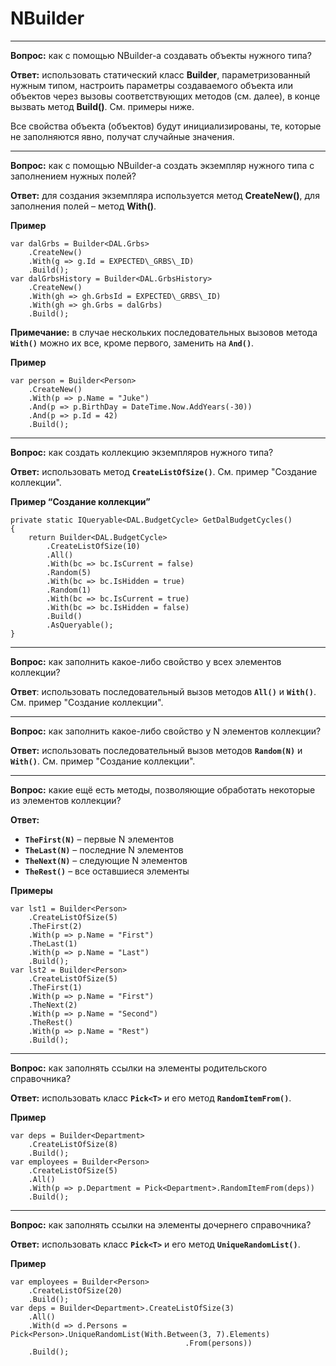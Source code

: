# NBuilder

* * *

**Вопрос:** как с помощью NBuilder-а создавать объекты нужного типа?

**Ответ:** использовать статический класс **Builder**, параметризованный нужным типом, настроить параметры создаваемого объекта или объектов через вызовы соответствующих методов (см. далее), в конце вызвать метод **Build()**. См. примеры ниже.

Все свойства объекта (объектов) будут инициализированы, те, которые не заполняются явно, получат случайные значения.

* * *

**Вопрос:** как с помощью NBuilder-а создать экземпляр нужного типа с заполнением нужных полей?

**Ответ:** для создания экземпляра используется метод **CreateNew()**, для заполнения полей – метод **With()**.

**Пример**
```
var dalGrbs = Builder<DAL.Grbs>
    .CreateNew()
    .With(g => g.Id = EXPECTED\_GRBS\_ID)
    .Build();
var dalGrbsHistory = Builder<DAL.GrbsHistory>
    .CreateNew()
    .With(gh => gh.GrbsId = EXPECTED\_GRBS\_ID)
    .With(gh => gh.Grbs = dalGrbs)
    .Build();
```

**Примечание:** в случае нескольких последовательных вызовов метода **`With()`** можно их все, кроме первого, заменить на **`And()`**.

**Пример**
```
var person = Builder<Person>
    .CreateNew()
    .With(p => p.Name = "Juke")
    .And(p => p.BirthDay = DateTime.Now.AddYears(-30))
    .And(p => p.Id = 42)
    .Build();
```

* * *

**Вопрос:** как создать коллекцию экземпляров нужного типа?

**Ответ:** использовать метод **`CreateListOfSize()`**. См. пример "Создание коллекции".  

**Пример “Создание коллекции”**
```
private static IQueryable<DAL.BudgetCycle> GetDalBudgetCycles()
{
    return Builder<DAL.BudgetCycle>
        .CreateListOfSize(10)
        .All()
        .With(bc => bc.IsCurrent = false)
        .Random(5)
        .With(bc => bc.IsHidden = true)
        .Random(1)
        .With(bc => bc.IsCurrent = true)
        .With(bc => bc.IsHidden = false)
        .Build()
        .AsQueryable();
}
```

* * *

**Вопрос:** как заполнить какое-либо свойство у всех элементов коллекции?

**Ответ**: использовать последовательный вызов методов **`All()`** и **`With()`**. См. пример "Создание коллекции".

* * *

**Вопрос:** как заполнить какое-либо свойство у N элементов коллекции?

**Ответ:** использовать последовательный вызов методов **`Random(N)`** и **`With()`**. См. пример "Создание коллекции".

* * *

**Вопрос:** какие ещё есть методы, позволяющие обработать некоторые из элементов коллекции?

**Ответ:**

*   **`TheFirst(N)`** – первые N элементов
*   **`TheLast(N)`** – последние N элементов
*   **`TheNext(N)`** – следующие N элементов
*   **`TheRest()`** – все оставшиеся элементы

**Примеры**
```
var lst1 = Builder<Person>
    .CreateListOfSize(5)
    .TheFirst(2)
    .With(p => p.Name = "First")
    .TheLast(1)
    .With(p => p.Name = "Last")
    .Build();
var lst2 = Builder<Person>
    .CreateListOfSize(5)
    .TheFirst(1)
    .With(p => p.Name = "First")
    .TheNext(2)
    .With(p => p.Name = "Second")
    .TheRest()
    .With(p => p.Name = "Rest")
    .Build();
```

* * *

**Вопрос:** как заполнять ссылки на элементы родительского справочника?

**Ответ:** использовать класс **`Pick<T>`** и его метод **`RandomItemFrom()`**.

**Пример**
```
var deps = Builder<Department>
    .CreateListOfSize(8)
    .Build();
var employees = Builder<Person>
    .CreateListOfSize(5)
    .All()
    .With(p => p.Department = Pick<Department>.RandomItemFrom(deps))
    .Build();
```

* * *

**Вопрос:** как заполнять ссылки на элементы дочернего справочника?

**Ответ:** использовать класс **`Pick<T>`** и его метод **`UniqueRandomList()`**.

**Пример**
```
var employees = Builder<Person>
    .CreateListOfSize(20)
    .Build();
var deps = Builder<Department>.CreateListOfSize(3)
    .All()
    .With(d => d.Persons = Pick<Person>.UniqueRandomList(With.Between(3, 7).Elements)
                                       .From(persons))
    .Build();
```